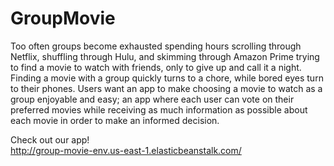 # GroupMovie 

Too often groups become exhausted spending hours scrolling through Netflix, shuffling through Hulu, and skimming through Amazon Prime trying to find a movie to watch with friends, only to give up and call it a night. Finding a movie with a group quickly turns to a chore, while bored eyes turn to their phones. Users want an app to make choosing a movie to watch as a group enjoyable and easy; an app where each user can vote on their preferred movies while receiving as much information as possible about each movie in order to make an informed decision. 


Check out our app! </br>
http://group-movie-env.us-east-1.elasticbeanstalk.com/</br>
</br>

